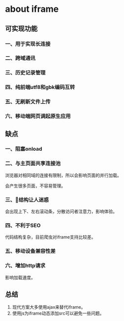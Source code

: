 # about iframe

## 可实现功能

### 一、用于实现长连接

### 二、跨域通讯

### 三、历史记录管理

### 四、纯前端utf8和gbk编码互转

### 五、无刷新文件上传

### 六、移动端网页调起原生应用

## 缺点

### 一、阻塞onload

### 二、与主页面共享连接池

浏览器对相同域的连接有限制，所以会影响页面的并行加载。

会产生很多页面，不容易管理。

### 三、结构让人迷惑

会出现上下、左右滚动条，分散访问者注意力，影响体验。

### 四、不利于SEO

代码结构复杂，目前爬虫对iframe支持比较差。

### 五、移动设备兼容性差

### 六、增加http请求

影响加载速度。

## 总结

1. 现代方案大多使用ajax来替代iframe。
2. 使用js为iframe动态添加src可以避免一些问题。
